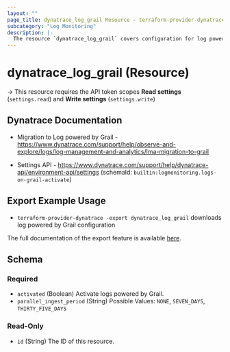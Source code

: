 ```yaml
---
layout: ""
page_title: dynatrace_log_grail Resource - terraform-provider-dynatrace"
subcategory: "Log Monitoring"
description: |-
  The resource `dynatrace_log_grail` covers configuration for log powered by Grail
---
```


# dynatrace_log_grail (Resource)

-> This resource requires the API token scopes **Read settings** (`settings.read`) and **Write settings** (`settings.write`)

## Dynatrace Documentation

- Migration to Log powered by Grail - https://www.dynatrace.com/support/help/observe-and-explore/logs/log-management-and-analytics/lma-migration-to-grail

- Settings API - https://www.dynatrace.com/support/help/dynatrace-api/environment-api/settings (schemaId: `builtin:logmonitoring.logs-on-grail-activate`)

## Export Example Usage

- `terraform-provider-dynatrace -export dynatrace_log_grail` downloads log powered by Grail configuration

The full documentation of the export feature is available [here](https://registry.terraform.io/providers/dynatrace-oss/dynatrace/latest/docs/guides/export-v2).

<!-- schema generated by tfplugindocs -->
## Schema

### Required

- `activated` (Boolean) Activate logs powered by Grail.
- `parallel_ingest_period` (String) Possible Values: `NONE`, `SEVEN_DAYS`, `THIRTY_FIVE_DAYS`

### Read-Only

- `id` (String) The ID of this resource.
 
